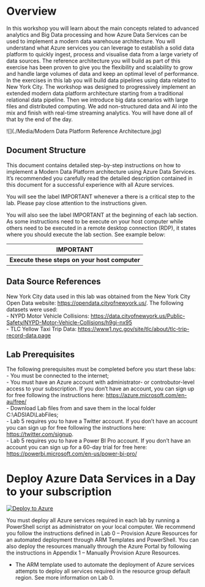 # Overview
In this workshop you will learn about the main concepts related to advanced analytics and Big Data processing and how Azure Data Services can be used to implement a modern data warehouse architecture. You will understand what Azure services you can leverage to establish a solid data platform to quickly ingest, process and visualise data from a large variety of data sources. The reference architecture you will build as part of this exercise has been proven to give you the flexibility and scalability to grow and handle large volumes of data and keep an optimal level of performance.
In the exercises in this lab you will build data pipelines using data related to New York City. The workshop was designed to progressively implement an extended modern data platform architecture starting from a traditional relational data pipeline. Then we introduce big data scenarios with large files and distributed computing. We add non-structured data and AI into the mix and finish with real-time streaming analytics. You will have done all of that by the end of the day.

![](./Media/Modern Data Platform Reference Architecture.jpg)

## Document Structure
This document contains detailed step-by-step instructions on how to implement a Modern Data Platform architecture using Azure Data Services. It’s recommended you carefully read the detailed description contained in this document for a successful experience with all Azure services. 

You will see the label IMPORTANT whenever a there is a critical step to the lab. Please pay close attention to the instructions given.

You will also see the label IMPORTANT at the beginning of each lab section. As some instructions need to be execute on your host computer while others need to be executed in a remote desktop connection (RDP), it states where you should execute the lab section. See example below:

**IMPORTANT**|
-------------|
**Execute these steps on your host computer**|

## Data Source References
New York City data used in this lab was obtained from the New York City Open Data website: https://opendata.cityofnewyork.us/. The following datasets were used:
    <br>- NYPD Motor Vehicle Collisions: https://data.cityofnewyork.us/Public-Safety/NYPD-Motor-Vehicle-Collisions/h9gi-nx95
    <br>- TLC Yellow Taxi Trip Data: https://www1.nyc.gov/site/tlc/about/tlc-trip-record-data.page

## Lab Prerequisites
The following prerequisites must be completed before you start these labs:
    <br>- You must be connected to the internet;
    <br>- You must have an Azure account with administrator- or controbutor-level access to your subscription. If you don’t have an account, you can sign up for free following the instructions here: https://azure.microsoft.com/en-au/free/
    <br>- Download Lab files from <insert GitHub link here> and save them in the local folder C:\ADSIAD\LabFiles;
    <br>- Lab 5 requires you to have a Twitter account. If you don’t have an account you can sign up for free following the instructions here: https://twitter.com/signup. 
    <br>- Lab 5 requires you to have a Power BI Pro account. If you don’t have an account you can sign up for a 60-day trial for free here: https://powerbi.microsoft.com/en-us/power-bi-pro/

# Deploy Azure Data Services in a Day to your subscription
[![Deploy to Azure](https://azuredeploy.net/deploybutton.png)](https://azuredeploy.net/)


You must deploy all Azure services required in each lab by running a PowerShell script as administrator on your local computer. We recommend you follow the instructions defined in Lab 0 – Provision Azure Resources for an automated deployment through ARM Templates and PowerShell. You can also deploy the resources manually through the Azure Portal by following the instructions in Appendix 1 – Manually Provision Azure Resources.
-	The ARM template used to automate the deployment of Azure services attempts to deploy all services required in the resource group default region. See more information on Lab 0.
